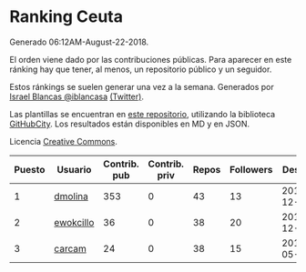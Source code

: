 # Ranking Ceuta

Generado 06:12AM-August-22-2018.

El orden viene dado por las contribuciones públicas. Para aparecer en este ránking hay que tener, al menos, un repositorio público y un seguidor.

Estos ránkings se suelen generar una vez a la semana. Generados por [Israel Blancas @iblancasa](https://github.com/iblancasa/) [(Twitter)](https://twitter.com/iblancasa).

Las plantillas se encuentran en [este repositorio](https://github.com/iblancasa/GH-Spanish-Ranking), utilizando la biblioteca [GitHubCity](https://github.com/iblancasa/GitHubCity). Los resultados están disponibles en MD y en JSON.

Licencia [Creative Commons](https://creativecommons.org/licenses/by/4.0/).

| Puesto   |  Usuario  | Contrib. pub | Contrib. priv |Repos| Followers | Desde |  Avatar  |
|----------|-----------|--------------|---------------|-----|-----------|-------|----------|
|1|[dmolina](https://github.com/dmolina)|353|0|43|13|2010-12-17|![dmolina]()|
|2|[ewokcillo](https://github.com/ewokcillo)|36|0|38|20|2011-12-27|![ewokcillo]()|
|3|[carcam](https://github.com/carcam)|24|0|38|15|2012-05-01|![carcam]()|
